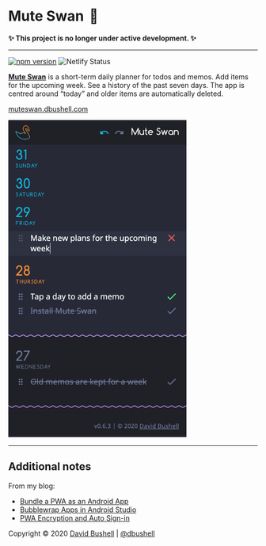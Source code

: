 # Mute Swan  🦢

**✨ This project is no longer under active development. ✨**

* * *

[![npm version](https://badge.fury.io/js/muteswan.svg)](https://badge.fury.io/js/muteswan) ![Netlify Status](https://api.netlify.com/api/v1/badges/5dabc8d0-ee67-49e1-9b1a-c75f8f37a2a3/deploy-status)

[**Mute Swan**](https://muteswan.dbushell.com/) is a short-term daily planner for todos and memos. Add items for the upcoming week. See a history of the past seven days. The app is centred around “today” and older items are automatically deleted.

[muteswan.dbushell.com](https://muteswan.dbushell.com/)

[<img src="./.github/muteswan.png" alt="Mute Swan PWA screenshot" width="360">](https://muteswan.dbushell.com/)

* * *

## Additional notes

From my blog:

* [Bundle a PWA as an Android App](https://dbushell.com/2020/03/05/bundle-a-pwa-as-an-android-app/)
* [Bubblewrap Apps in Android Studio](https://dbushell.com/2020/06/01/bubblewrap-twa-pwa-apps-android-studio/)
* [PWA Encryption and Auto Sign-in](https://dbushell.com/2020/06/08/pwa-web-crypto-encryption-auto-sign-in-redux-persist/)

Copyright © 2020 [David Bushell](https://dbushell.com) | [@dbushell](https://twitter.com/dbushell)

